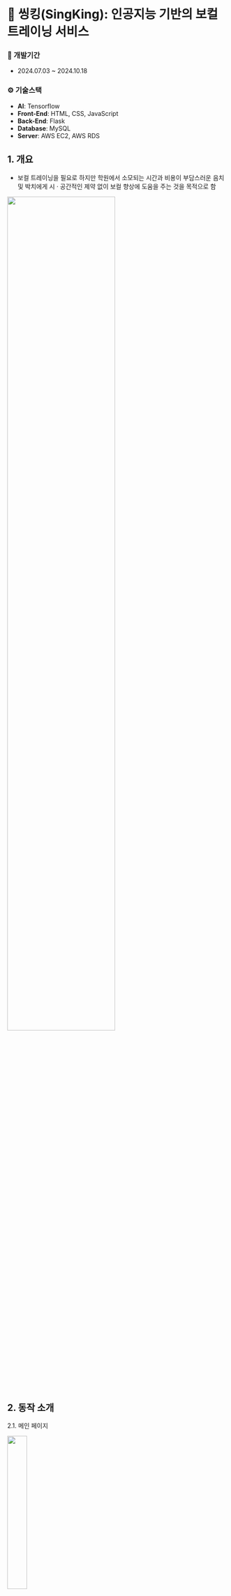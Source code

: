 # 🎤 씽킹(SingKing): 인공지능 기반의 보컬 트레이닝 서비스

### 📅 개발기간
- 2024.07.03 ~ 2024.10.18

### ⚙️ 기술스택
- **AI**: Tensorflow
- **Front-End**: HTML, CSS, JavaScript
- **Back-End**: Flask
- **Database**: MySQL
- **Server**: AWS EC2, AWS RDS

## 1. 개요
- 보컬 트레이닝을 필요로 하지만 학원에서 소모되는 시간과 비용이 부담스러운 음치 및 박치에게 시 · 공간적인 제약 없이 보컬 향상에 도움을 주는 것을 목적으로 함
<img src="https://github.com/user-attachments/assets/89b3538c-924b-4a13-a0b2-e08f9263fad0" width="70%" height="70%"/>

## 2. 동작 소개
2.1. 메인 페이지

<img src="https://github.com/user-attachments/assets/952f1263-2318-409a-b476-700717aebc5f" width="30%" height="30%"/>

2.2. 트레이닝 페이지

<img src="https://github.com/user-attachments/assets/36b942c0-7ef2-4e69-aecd-fb53d7d33364" width="30%" height="30%"/>

2.2.1. 음색 진단

<img src="https://github.com/user-attachments/assets/44b9d4db-fe26-48cc-811c-8d238f8712f2" width="30%" height="30%"/>
<img src="https://github.com/user-attachments/assets/031cc45a-eaa9-4082-813f-d60f5ed687fd" width="30%" height="30%"/>

2.2.2. 정밀 트레이닝

<img src="https://github.com/user-attachments/assets/9cceae9a-cbfc-4656-961a-3c62b8dbd509" width="30%" height="30%"/>
<img src="https://github.com/user-attachments/assets/b2cbd1bf-3b79-4782-97d6-1d64a02525cd" width="30%" height="30%"/>
<img src="https://github.com/user-attachments/assets/d6cfddd7-292c-4f1d-8aab-4635fc0e05f9" width="30%" height="30%"/>
<img src="https://github.com/user-attachments/assets/401ba3bf-9ba2-454e-a170-e06760d33c82" width="30%" height="30%"/>
<img src="https://github.com/user-attachments/assets/ab2a84b3-0ca8-41c2-b438-24dea12ee47f" width="30%" height="30%"/>

2.2.3. 음역대 진단

<img src="https://github.com/user-attachments/assets/c48378c5-ad99-4d79-b4f5-7259cd6844bf" width="30%" height="30%"/>

2.3. 매칭 페이지

<img src="https://github.com/user-attachments/assets/84711f62-c9e5-4fb3-8b0c-232a9d062839" width="30%" height="30%"/>

2.4 마이 페이지

<img src="https://github.com/user-attachments/assets/dd010647-f565-43e1-8ef3-c4321c95b49f" width="30%" height="30%"/>
